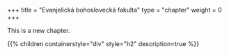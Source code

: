 +++
title = "Evanjelická bohoslovecká fakulta"
type = "chapter"
weight = 0
+++

This is a new chapter.

{{% children containerstyle="div" style="h2" description=true %}}